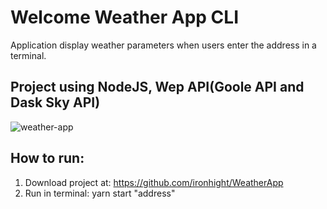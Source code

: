 # Welcome Weather App CLI

Application display weather parameters when users enter the address in a terminal.

## Project using NodeJS, Wep API(Goole API and Dask Sky API)
![weather-app](https://user-images.githubusercontent.com/56241790/74491784-34578780-4eff-11ea-96fc-59b45f1c5047.png)
## How to run:

1. Download project at: https://github.com/ironhight/WeatherApp
2. Run in terminal: yarn start "address"
